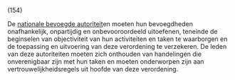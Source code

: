 (154)

De [nationale bevoegde autoriteit](a3.md#^natbau)en moeten hun bevoegdheden onafhankelijk, onpartijdig en onbevooroordeeld uitoefenen, teneinde de beginselen van objectiviteit van hun activiteiten en taken te waarborgen en de toepassing en uitvoering van deze verordening te verzekeren. De leden van deze autoriteiten moeten zich onthouden van handelingen die onverenigbaar zijn met hun taken en moeten onderworpen zijn aan vertrouwelijkheidsregels uit hoofde van deze verordening.
